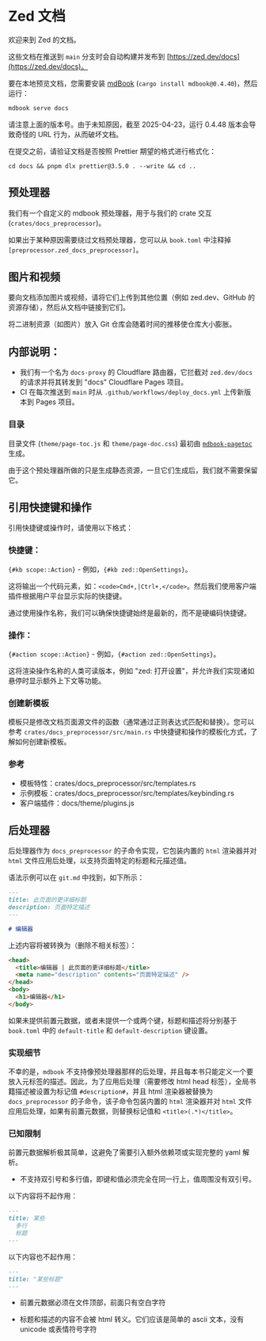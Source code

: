 # Zed 文档

欢迎来到 Zed 的文档。

这些文档在推送到 `main` 分支时会自动构建并发布到 [https://zed.dev/docs](https://zed.dev/docs)。

要在本地预览文档，您需要安装 [mdBook](https://rust-lang.github.io/mdBook/) (`cargo install mdbook@0.4.40`)，然后运行：

```sh
mdbook serve docs
```

请注意上面的版本号。由于未知原因，截至 2025-04-23，运行 0.4.48 版本会导致奇怪的 URL 行为，从而破坏文档。

在提交之前，请验证文档是否按照 Prettier 期望的格式进行格式化：

```
cd docs && pnpm dlx prettier@3.5.0 . --write && cd ..
```

## 预处理器

我们有一个自定义的 mdbook 预处理器，用于与我们的 crate 交互 (`crates/docs_preprocessor`)。

如果出于某种原因需要绕过文档预处理器，您可以从 `book.toml` 中注释掉 `[preprocessor.zed_docs_preprocessor]`。

## 图片和视频

要向文档添加图片或视频，请将它们上传到其他位置（例如 zed.dev、GitHub 的资源存储），然后从文档中链接到它们。

将二进制资源（如图片）放入 Git 仓库会随着时间的推移使仓库大小膨胀。

## 内部说明：

- 我们有一个名为 `docs-proxy` 的 Cloudflare 路由器，它拦截对 `zed.dev/docs` 的请求并将其转发到 "docs" Cloudflare Pages 项目。
- CI 在每次推送到 `main` 时从 `.github/workflows/deploy_docs.yml` 上传新版本到 Pages 项目。

### 目录

目录文件 (`theme/page-toc.js` 和 `theme/page-doc.css`) 最初由 [`mdbook-pagetoc`](https://crates.io/crates/mdbook-pagetoc) 生成。

由于这个预处理器所做的只是生成静态资源，一旦它们生成后，我们就不需要保留它。

## 引用快捷键和操作

引用快捷键或操作时，请使用以下格式：

### 快捷键：

`{#kb scope::Action}` - 例如，`{#kb zed::OpenSettings}`。

这将输出一个代码元素，如：`<code>Cmd+,|Ctrl+,</code>`。然后我们使用客户端插件根据用户平台显示实际的快捷键。

通过使用操作名称，我们可以确保快捷键始终是最新的，而不是硬编码快捷键。

### 操作：

`{#action scope::Action}` - 例如，`{#action zed::OpenSettings}`。

这将渲染操作名称的人类可读版本，例如 "zed: 打开设置"，并允许我们实现诸如悬停时显示额外上下文等功能。

### 创建新模板

模板只是修改文档页面源文件的函数（通常通过正则表达式匹配和替换）。您可以参考 `crates/docs_preprocessor/src/main.rs` 中快捷键和操作的模板化方式，了解如何创建新模板。

### 参考

- 模板特性：crates/docs_preprocessor/src/templates.rs
- 示例模板：crates/docs_preprocessor/src/templates/keybinding.rs
- 客户端插件：docs/theme/plugins.js

## 后处理器

后处理器作为 `docs_preprocessor` 的子命令实现，它包装内置的 `html` 渲染器并对 `html` 文件应用后处理，以支持页面特定的标题和元描述值。

语法示例可以在 `git.md` 中找到，如下所示：

```md
---
title: 此页面的更详细标题
description: 页面特定描述
---

# 编辑器
```

上述内容将被转换为（删除不相关标签）：

```html
<head>
  <title>编辑器 | 此页面的更详细标题</title>
  <meta name="description" contents="页面特定描述" />
</head>
<body>
  <h1>编辑器</h1>
</body>
```

如果未提供前置元数据，或者未提供一个或两个键，标题和描述将分别基于 `book.toml` 中的 `default-title` 和 `default-description` 键设置。

### 实现细节

不幸的是，`mdbook` 不支持像预处理器那样的后处理，并且每本书只能定义一个要放入元标签的描述。因此，为了应用后处理（需要修改 html head 标签），全局书籍描述被设置为标记值 `#description#`，并且 html 渲染器被替换为 `docs_preprocessor` 的子命令，该子命令包装内置的 `html` 渲染器并对 `html` 文件应用后处理，如果有前置元数据，则替换标记值和 `<title>(.*)</title>`。

### 已知限制

前置元数据解析极其简单，这避免了需要引入额外依赖项或实现完整的 yaml 解析。

- 不支持双引号和多行值，即键和值必须完全在同一行上，值周围没有双引号。

以下内容将不起作用：

```md
---
title: 某些
  多行
  标题
---
```

以下内容也不起作用：

```md
---
title: "某些标题"
---
```

- 前置元数据必须在文件顶部，前面只有空白字符

- 标题和描述的内容不会被 html 转义。它们应该是简单的 ascii 文本，没有 unicode 或表情符号字符
